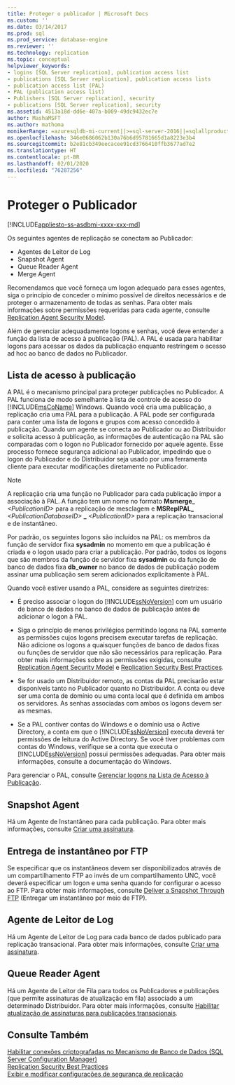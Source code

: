 ```yaml
---
title: Proteger o publicador | Microsoft Docs
ms.custom: ''
ms.date: 03/14/2017
ms.prod: sql
ms.prod_service: database-engine
ms.reviewer: ''
ms.technology: replication
ms.topic: conceptual
helpviewer_keywords:
- logins [SQL Server replication], publication access list
- publications [SQL Server replication], publication access lists
- publication access list (PAL)
- PAL (publication access list)
- Publishers [SQL Server replication], security
- publications [SQL Server replication], security
ms.assetid: 4513a18d-dd6e-407a-b009-49dc9432ec7e
author: MashaMSFT
ms.author: mathoma
monikerRange: =azuresqldb-mi-current||>=sql-server-2016||=sqlallproducts-allversions
ms.openlocfilehash: 346e0686062b130a76b6d95781665d1a8223e3b4
ms.sourcegitcommit: b2e81cb349eecacee91cd3766410ffb3677ad7e2
ms.translationtype: HT
ms.contentlocale: pt-BR
ms.lasthandoff: 02/01/2020
ms.locfileid: "76287256"
---
```

# <a name="secure-the-publisher"></a>Proteger o Publicador
[!INCLUDE[appliesto-ss-asdbmi-xxxx-xxx-md](../../../includes/appliesto-ss-asdbmi-xxxx-xxx-md.md)]
  
Os seguintes agentes de replicação se conectam ao Publicador:  
  
-   Agentes de Leitor de Log
-   Snapshot Agent
-   Queue Reader Agent  
-   Merge Agent  
  
 Recomendamos que você forneça um logon adequado para esses agentes, siga o princípio de conceder o mínimo possível de direitos necessários e de proteger o armazenamento de todas as senhas. Para obter mais informações sobre permissões requeridas para cada agente, consulte [Replication Agent Security Model](../../../relational-databases/replication/security/replication-agent-security-model.md).  
  
 Além de gerenciar adequadamente logons e senhas, você deve entender a função da lista de acesso à publicação (PAL). A PAL é usada para habilitar logons para acessar os dados da publicação enquanto restringem o acesso ad hoc ao banco de dados no Publicador.  
  
## <a name="publication-access-list"></a>Lista de acesso à publicação  
 A PAL é o mecanismo principal para proteger publicações no Publicador. A PAL funciona de modo semelhante à lista de controle de acesso do [!INCLUDE[msCoName](../../../includes/msconame-md.md)] Windows. Quando você cria uma publicação, a replicação cria uma PAL para a publicação. A PAL pode ser configurada para conter uma lista de logons e grupos com acesso concedido à publicação. Quando um agente se conecta ao Publicador ou ao Distribuidor e solicita acesso à publicação, as informações de autenticação na PAL são comparadas com o logon no Publicador fornecido por aquele agente. Esse processo fornece segurança adicional ao Publicador, impedindo que o logon do Publicador e do Distribuidor seja usado por uma ferramenta cliente para executar modificações diretamente no Publicador.  
  
> [!NOTE]  
>  A replicação cria uma função no Publicador para cada publicação impor a associação à PAL. A função tem um nome no formato **Msmerge_** _\<PublicationID>_ para a replicação de mesclagem e **MSReplPAL_** _\<PublicationDatabaseID>_ **_** _\<PublicationID>_ para a replicação transacional e de instantâneo.  
  
 Por padrão, os seguintes logons são incluídos na PAL: os membros da função de servidor fixa **sysadmin** no momento em que a publicação é criada e o logon usado para criar a publicação. Por padrão, todos os logons que são membros da função de servidor fixa **sysadmin** ou da função de banco de dados fixa **db_owner** no banco de dados de publicação podem assinar uma publicação sem serem adicionados explicitamente à PAL.  
  
 Quando você estiver usando a PAL, considere as seguintes diretrizes:  
  
-   É preciso associar o logon do [!INCLUDE[ssNoVersion](../../../includes/ssnoversion-md.md)] com um usuário de banco de dados no banco de dados de publicação antes de adicionar o logon à PAL.  
  
-   Siga o princípio de menos privilégios permitindo logons na PAL somente as permissões cujos logons precisem executar tarefas de replicação. Não adicione os logons a quaisquer funções de banco de dados fixas ou funções de servidor que não são necessários para replicação. Para obter mais informações sobre as permissões exigidas, consulte [Replication Agent Security Model](../../../relational-databases/replication/security/replication-agent-security-model.md) e [Replication Security Best Practices](../../../relational-databases/replication/security/replication-security-best-practices.md).  
  
-   Se for usado um Distribuidor remoto, as contas da PAL precisarão estar disponíveis tanto no Publicador quanto no Distribuidor. A conta ou deve ser uma conta de domínio ou uma conta local que é definida em ambos os servidores. As senhas associadas com ambos os logons devem ser as mesmas.  
  
-   Se a PAL contiver contas do Windows e o domínio usa o Active Directory, a conta em que o [!INCLUDE[ssNoVersion](../../../includes/ssnoversion-md.md)] executa deverá ter permissões de leitura do Active Directory. Se você tiver problemas com contas do Windows, verifique se a conta que executa o [!INCLUDE[ssNoVersion](../../../includes/ssnoversion-md.md)] possui permissões adequadas. Para obter mais informações, consulte a documentação do Windows.  
  
 Para gerenciar o PAL, consulte [Gerenciar logons na Lista de Acesso à Publicação](../../../relational-databases/replication/security/manage-logins-in-the-publication-access-list.md).  
  
## <a name="snapshot-agent"></a>Snapshot Agent  
 Há um Agente de Instantâneo para cada publicação. Para obter mais informações, consulte [Criar uma assinatura](../../../relational-databases/replication/publish/create-a-publication.md).  
  
## <a name="ftp-snapshot-delivery"></a>Entrega de instantâneo por FTP  
 Se especificar que os instantâneos devem ser disponibilizados através de um compartilhamento FTP ao invés de um compartilhamento UNC, você deverá especificar um logon e uma senha quando for configurar o acesso ao FTP. Para obter mais informações, consulte [Deliver a Snapshot Through FTP](../../../relational-databases/replication/publish/deliver-a-snapshot-through-ftp.md) (Entregar um instantâneo por meio de FTP).  
  
## <a name="log-reader-agent"></a>Agente de Leitor de Log  
 Há um Agente de Leitor de Log para cada banco de dados publicado para replicação transacional. Para obter mais informações, consulte [Criar uma assinatura](../../../relational-databases/replication/publish/create-a-publication.md).  
  
## <a name="queue-reader-agent"></a>Queue Reader Agent  
 Há um Agente de Leitor de Fila para todos os Publicadores e publicações (que permite assinaturas de atualização em fila) associado a um determinado Distribuidor. Para obter mais informações, consulte [Habilitar atualização de assinaturas para publicações transacionais](../../../relational-databases/replication/publish/enable-updating-subscriptions-for-transactional-publications.md).  
  
## <a name="see-also"></a>Consulte Também  
 [Habilitar conexões criptografadas no Mecanismo de Banco de Dados &#40;SQL Server Configuration Manager&#41;](../../../database-engine/configure-windows/enable-encrypted-connections-to-the-database-engine.md)   
 [Replication Security Best Practices](../../../relational-databases/replication/security/replication-security-best-practices.md)   
 [Exibir e modificar configurações de segurança de replicação](../../../relational-databases/replication/security/view-and-modify-replication-security-settings.md)  
  
  
